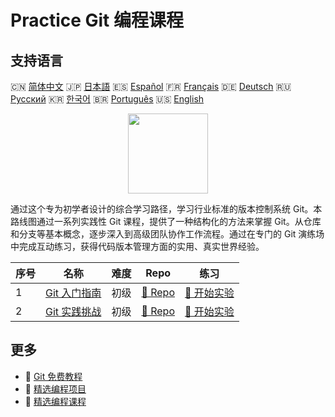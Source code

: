 # Practice Git 编程课程

## 支持语言

🇨🇳 [简体中文](README_zh.md) 🇯🇵 [日本語](README_ja.md) 🇪🇸 [Español](README_es.md) 🇫🇷 [Français](README_fr.md) 🇩🇪 [Deutsch](README_de.md) 🇷🇺 [Русский](README_ru.md) 🇰🇷 [한국어](README_ko.md) 🇧🇷 [Português](README_pt.md) 🇺🇸 [English](README.md) 

<div align="center">
<img width="128px" src="https://file.labex.io/path/mlkFQS0wjouP.png">
</div>

通过这个专为初学者设计的综合学习路径，学习行业标准的版本控制系统 Git。本路线图通过一系列实践性 Git 课程，提供了一种结构化的方法来掌握 Git。从仓库和分支等基本概念，逐步深入到高级团队协作工作流程。通过在专门的 Git 演练场中完成互动练习，获得代码版本管理方面的实用、真实世界经验。

|   序号 | 名称                                                                | 难度   | Repo                                                             | 练习                                                               |
|--------|---------------------------------------------------------------------|--------|------------------------------------------------------------------|--------------------------------------------------------------------|
|      1 | [Git 入门指南](https://labex.io/zh/courses/git-for-beginners)       | 初级   | [🔗 Repo](https://github.com/labex-labs/git-for-beginners)       | [🚀 开始实验](https://labex.io/zh/courses/git-for-beginners)       |
|      2 | [Git 实践挑战](https://labex.io/zh/courses/git-practice-challenges) | 初级   | [🔗 Repo](https://github.com/labex-labs/git-practice-challenges) | [🚀 开始实验](https://labex.io/zh/courses/git-practice-challenges) |

## 更多

- 🔗 [Git 免费教程](https://github.com/labex-labs/git-free-tutorials)
- 🔗 [精选编程项目](https://github.com/labex-labs/awesome-programming-projects)
- 🔗 [精选编程课程](https://github.com/labex-labs/awesome-programming-courses)

